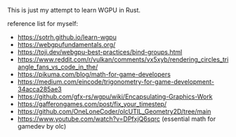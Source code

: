 This is just my attempt to learn WGPU in Rust.

reference list for myself:
- https://sotrh.github.io/learn-wgpu
- https://webgpufundamentals.org/
- https://toji.dev/webgpu-best-practices/bind-groups.html
- https://www.reddit.com/r/vulkan/comments/vx5xyb/rendering_circles_triangle_fans_vs_code_in_the/
- https://pikuma.com/blog/math-for-game-developers
- https://medium.com/eincode/trigonometry-for-game-development-34acca285ae3
- https://github.com/gfx-rs/wgpu/wiki/Encapsulating-Graphics-Work
- https://gafferongames.com/post/fix_your_timestep/
- https://github.com/OneLoneCoder/olcUTIL_Geometry2D/tree/main
- https://www.youtube.com/watch?v=DPfxjQ6sqrc (essential math for gamedev by olc)